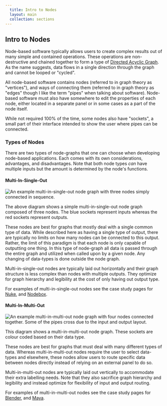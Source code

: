 ```yaml
---
  title: Intro to Nodes
  layout: main
  collection: sections
---
```


## Intro to Nodes

Node-based software typically allows users to create complex results out of many simple and contained operations.  These operations are non-destructive and chained together to form a type of [Directed Acyclic Graph](https://en.wikipedia.org/wiki/Directed_acyclic_graph).  As the name suggests, data flows in a single direction through the graph and cannot be looped or "cycled".

All node-based software contains nodes (referred to in graph theory as "vertices"), and ways of connecting them (referred to in graph theory as "edges" though I like the term "pipes" when talking about software).  Node-based software must also have somewhere to edit the properties of each node, either located in a separate panel or in some cases as a part of the node itself.

While not required 100% of the time, some nodes also have "sockets", a small part of their interface intended to show the user where pipes can be connected.

### Types of Nodes

There are two types of node-graphs that one can choose when developing node-based applications.  Each comes with its own considerations, advantages, and disadvantages.  Note that both node types _can_ have multiple inputs but the amount is determined by the node's functions.

#### Multi-In-Single-Out

![An example multi-in-single-out node graph with three nodes simply connected in sequence.](../img/multi-in-single-out-example.svg)

The above diagram shows a simple multi-in-single-out node graph composed of three nodes.  The blue sockets represent inputs whereas the red sockets represent outputs.

These nodes are best for graphs that mostly deal with a single common type of data.  While described here as having a single type of output, there are typically no limits on how many nodes can be connected to this output.  Rather, the limit of this paradigm is that each node is only capable of outputting one thing.  In this type of node-graph all data is passed through the entire graph and utilized when called upon by a given node.  Any changing of data-types is done outside the node graph.

Multi-in-single-out nodes are typically laid out horizontally and their graph structure is less complex than nodes with multiple outputs.  They optimize for graph hierarchy and legibility at the cost of only having out output type.

For examples of multi-in-single-out nodes see the case study pages for [Nuke](../casestudies/nuke), and [Nodebox](../casestudies/nodebox).

#### Multi-In-Multi-Out

![An example multi-in-multi-out node graph with four nodes connected together.  Some of the pipes cross due to the input and output layout.](../img/multi-in-multi-out-example.svg)

This diagram shows a multi-in-multi-out node graph.  These sockets are colour coded based on their data type.

These nodes are best for graphs that must deal with many different types of data.  Whereas multi-in-multi-out nodes require the user to select data-types and elsewhere, these nodes allow users to route specific data between nodes directly instead of relying on an external panel to do so.

Multi-in-multi-out nodes are typically laid out vertically to accommodate their extra labelling needs.  Note that they also sacrifice graph hierarchy and legibility and instead optimize for flexibility of input and output routing.

For examples of multi-in-multi-out nodes see the case study pages for [Blender](../casestudies/blender), and [Maya](../casestudies/maya).